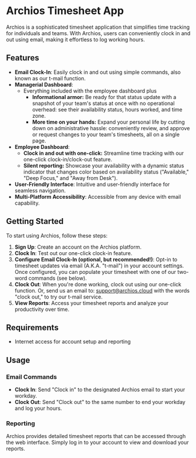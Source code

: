 # Archios Timesheet App

Archios is a sophisticated timesheet application that simplifies time tracking for individuals and teams. With Archios, users can conveniently clock in and out using email, making it effortless to log working hours.

## Features

- **Email Clock-In**: Easily clock in and out using simple commands, also known as our t-mail function.
- **Managerial Dashboard**:
    - Everything included with the employee dashboard plus
        - **Informational armor:** Be ready for that status update with a snapshot of your team's status at once with no operational overhead:
            see their availability status, hours worked, and time zone.
        - **More time on your hands:** Expand your personal life by cutting down on administrative hassle: conveniently review, and approve or request changes to your team's timesheets,               all on a single page.
- **Employee Dashboard**:
    - **Clock in and out with one-click:** Streamline time tracking with our one-click clock-in/clock-out feature.
    - **Silent reporting:** Showcase your availability with a dynamic status indicator that changes color based on availability status ("Available," "Deep Focus," and "Away from Desk").
- **User-Friendly Interface**: Intuitive and user-friendly interface for seamless navigation.
- **Multi-Platform Accessibility**: Accessible from any device with email capability.

## Getting Started

To start using Archios, follow these steps:

1. **Sign Up**: Create an account on the Archios platform.
2. **Clock In**: Test out our one-click clock-in feature. 
3. **Configure Email Clock-In (optional, but recommended!)**: Opt-in to timesheet updates via email (A.K.A. "t-mail") in your account settings. Once configured, you can populate your timesheet with one of our two-word commands (see below).
4. **Clock Out**: When you're done working, clock out using our one-click function. Or, send us an email to: support@archios.cloud with the words "clock out," to try our t-mail service.
5. **View Reports**: Access your timesheet reports and analyze your productivity over time.

## Requirements

- Internet access for account setup and reporting

## Usage

### Email Commands

- **Clock In**: Send "Clock in" to the designated Archios email to start your workday.
- **Clock Out**: Send "Clock out" to the same number to end your workday and log your hours.

### Reporting

Archios provides detailed timesheet reports that can be accessed through the web interface. Simply log in to your account to view and download your reports.
